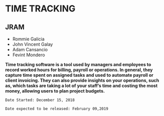 # TIME TRACKING 
## JRAM

- Rommie Galicia
- John Vincent Galay
- Adam Cansancio
- Fevint Mondero

**Time tracking software is a tool used by managers and employees to record worked hours for billing, payroll or operations. In general, they capture time spent on assigned tasks and used to automate payroll or client invoicing. They can also provide insights on your operations, such as, which tasks are taking a lot of your staff’s time and costing the most money, allowing users to plan project budgets.**
```
Date Started: December 15, 2018
```
```
Date expected to be released: February 09,2019
```
